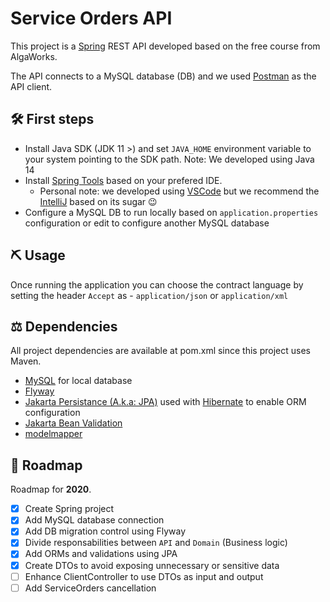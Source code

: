 # Service Orders API

This project is a [Spring](https://spring.io/) REST API developed based on the free course from AlgaWorks.

The API connects to a MySQL database (DB) and we used [Postman](https://www.postman.com/) as the API client.

## 🛠 First steps

- Install Java SDK (JDK 11 >) and set `JAVA_HOME` environment variable to your system pointing to the SDK path. Note: We developed using Java 14
- Install [Spring Tools](https://spring.io/tools) based on your prefered IDE.
    - Personal note: we developed using [VSCode](https://code.visualstudio.com/) but we recommend the [IntelliJ](https://www.jetbrains.com/idea/) based on its sugar 😉
- Configure a MySQL DB to run locally based on `application.properties` configuration or edit to configure another MySQL database

## ⛏ Usage

Once running the application you can choose the contract language by setting the header `Accept` as - `application/json` or `application/xml`

## ⚖️ Dependencies

All project dependencies are available at pom.xml since this project uses Maven.

- [MySQL](https://www.mysql.com/) for local database
- [Flyway](https://flywaydb.org/)
- [Jakarta Persistance (A.k.a: JPA)](https://projects.eclipse.org/projects/ee4j.jpa) used with [Hibernate](https://hibernate.org/) to enable ORM configuration
- [Jakarta Bean Validation](https://projects.eclipse.org/projects/ee4j.bean-validation)
- [modelmapper](modelmapper.org)

## 🚀 Roadmap

Roadmap for __2020__.

- [x] Create Spring project
- [x] Add MySQL database connection
- [x] Add DB migration control using Flyway
- [x] Divide responsabilities between `API` and `Domain` (Business logic)
- [x] Add ORMs and validations using JPA
- [x] Create DTOs to avoid exposing unnecessary or sensitive data
- [ ] Enhance ClientController to use DTOs as input and output
- [ ] Add ServiceOrders cancellation
